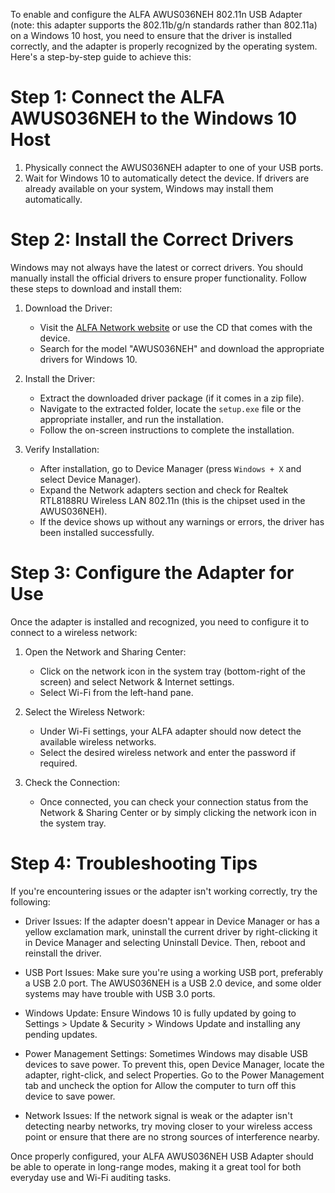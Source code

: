 To enable and configure the ALFA AWUS036NEH 802.11n USB Adapter (note: this adapter supports the 802.11b/g/n standards rather than 802.11a) on a Windows 10 host, you need to ensure that the driver is installed correctly, and the adapter is properly recognized by the operating system. Here's a step-by-step guide to achieve this:

# Step 1: Connect the ALFA AWUS036NEH to the Windows 10 Host
1. Physically connect the AWUS036NEH adapter to one of your USB ports.
2. Wait for Windows 10 to automatically detect the device. If drivers are already available on your system, Windows may install them automatically. 

# Step 2: Install the Correct Drivers
Windows may not always have the latest or correct drivers. You should manually install the official drivers to ensure proper functionality. Follow these steps to download and install them:

1. Download the Driver:
   - Visit the [ALFA Network website](https://www.alfa.com.tw/) or use the CD that comes with the device.
   - Search for the model "AWUS036NEH" and download the appropriate drivers for Windows 10.
   
2. Install the Driver:
   - Extract the downloaded driver package (if it comes in a zip file).
   - Navigate to the extracted folder, locate the `setup.exe` file or the appropriate installer, and run the installation.
   - Follow the on-screen instructions to complete the installation.

3. Verify Installation:
   - After installation, go to Device Manager (press `Windows + X` and select Device Manager).
   - Expand the Network adapters section and check for Realtek RTL8188RU Wireless LAN 802.11n (this is the chipset used in the AWUS036NEH).
   - If the device shows up without any warnings or errors, the driver has been installed successfully.

# Step 3: Configure the Adapter for Use
Once the adapter is installed and recognized, you need to configure it to connect to a wireless network:

1. Open the Network and Sharing Center:
   - Click on the network icon in the system tray (bottom-right of the screen) and select Network & Internet settings.
   - Select Wi-Fi from the left-hand pane.

2. Select the Wireless Network:
   - Under Wi-Fi settings, your ALFA adapter should now detect the available wireless networks.
   - Select the desired wireless network and enter the password if required.

3. Check the Connection:
   - Once connected, you can check your connection status from the Network & Sharing Center or by simply clicking the network icon in the system tray.

# Step 4: Troubleshooting Tips
If you're encountering issues or the adapter isn't working correctly, try the following:

- Driver Issues: If the adapter doesn't appear in Device Manager or has a yellow exclamation mark, uninstall the current driver by right-clicking it in Device Manager and selecting Uninstall Device. Then, reboot and reinstall the driver.
  
- USB Port Issues: Make sure you're using a working USB port, preferably a USB 2.0 port. The AWUS036NEH is a USB 2.0 device, and some older systems may have trouble with USB 3.0 ports.

- Windows Update: Ensure Windows 10 is fully updated by going to Settings > Update & Security > Windows Update and installing any pending updates.

- Power Management Settings: Sometimes Windows may disable USB devices to save power. To prevent this, open Device Manager, locate the adapter, right-click, and select Properties. Go to the Power Management tab and uncheck the option for Allow the computer to turn off this device to save power.

- Network Issues: If the network signal is weak or the adapter isn't detecting nearby networks, try moving closer to your wireless access point or ensure that there are no strong sources of interference nearby.

Once properly configured, your ALFA AWUS036NEH USB Adapter should be able to operate in long-range modes, making it a great tool for both everyday use and Wi-Fi auditing tasks.